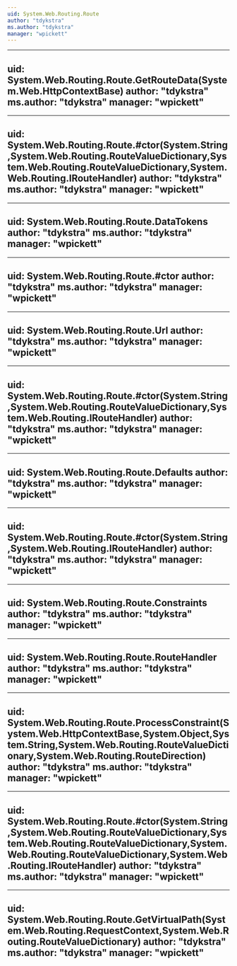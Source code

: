 ```yaml
---
uid: System.Web.Routing.Route
author: "tdykstra"
ms.author: "tdykstra"
manager: "wpickett"
---
```


---
uid: System.Web.Routing.Route.GetRouteData(System.Web.HttpContextBase)
author: "tdykstra"
ms.author: "tdykstra"
manager: "wpickett"
---

---
uid: System.Web.Routing.Route.#ctor(System.String,System.Web.Routing.RouteValueDictionary,System.Web.Routing.RouteValueDictionary,System.Web.Routing.IRouteHandler)
author: "tdykstra"
ms.author: "tdykstra"
manager: "wpickett"
---

---
uid: System.Web.Routing.Route.DataTokens
author: "tdykstra"
ms.author: "tdykstra"
manager: "wpickett"
---

---
uid: System.Web.Routing.Route.#ctor
author: "tdykstra"
ms.author: "tdykstra"
manager: "wpickett"
---

---
uid: System.Web.Routing.Route.Url
author: "tdykstra"
ms.author: "tdykstra"
manager: "wpickett"
---

---
uid: System.Web.Routing.Route.#ctor(System.String,System.Web.Routing.RouteValueDictionary,System.Web.Routing.IRouteHandler)
author: "tdykstra"
ms.author: "tdykstra"
manager: "wpickett"
---

---
uid: System.Web.Routing.Route.Defaults
author: "tdykstra"
ms.author: "tdykstra"
manager: "wpickett"
---

---
uid: System.Web.Routing.Route.#ctor(System.String,System.Web.Routing.IRouteHandler)
author: "tdykstra"
ms.author: "tdykstra"
manager: "wpickett"
---

---
uid: System.Web.Routing.Route.Constraints
author: "tdykstra"
ms.author: "tdykstra"
manager: "wpickett"
---

---
uid: System.Web.Routing.Route.RouteHandler
author: "tdykstra"
ms.author: "tdykstra"
manager: "wpickett"
---

---
uid: System.Web.Routing.Route.ProcessConstraint(System.Web.HttpContextBase,System.Object,System.String,System.Web.Routing.RouteValueDictionary,System.Web.Routing.RouteDirection)
author: "tdykstra"
ms.author: "tdykstra"
manager: "wpickett"
---

---
uid: System.Web.Routing.Route.#ctor(System.String,System.Web.Routing.RouteValueDictionary,System.Web.Routing.RouteValueDictionary,System.Web.Routing.RouteValueDictionary,System.Web.Routing.IRouteHandler)
author: "tdykstra"
ms.author: "tdykstra"
manager: "wpickett"
---

---
uid: System.Web.Routing.Route.GetVirtualPath(System.Web.Routing.RequestContext,System.Web.Routing.RouteValueDictionary)
author: "tdykstra"
ms.author: "tdykstra"
manager: "wpickett"
---
